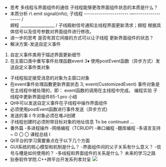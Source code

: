 - 思考
多线程与界面组件的通信
子线程能够更改界面组件状态的本质是什么？
- 本质分析
r\ emit signal(info);
子线程 ---------------------- —------------------
/ \
翅程
\_________________ /
子线殿射信号通知主线程界面更新清求；翅程
根据具体信号以及信号参数对界面组件进行修改。
- 进一步的思考
是否有其它间接的方式可以让子线程
更新界面组件的状态？
- 解决方案-发送自定义事件
1. 自定义事件类用于描述界面更新细节
2. 在主窗口类中重写事件处理函数event
3♦ 使用postEvent函数（异步方式）发送自定义事件类对象
-  子线程指定接受消息的对象为主窗口对象
-  在event事件处理函數更新界面状态
3; event(CustomizedEvent)
事件对象是在主线程中被处理的，即：
event函数的调用在主线程中完成。
编程实验 子线程中更新界面组件85-1.pro
小结
-  Qt中可以发送自定义事件在子线程中操作界面组件
- 必须使用postEvent函数进行事件发送（异步方式)
- 发送的事彳牛对象必须在堆Ji创建
- 子线程创建时必须附带目标对象的地址信息
To be continued …
- 番外篇
-多进程操作
-网络编程（TCRUDP)
-串口编程
-麵库编程
-多语言支持
~ O 〇 〇
课程总结 I
-  Qt平台的学习需要重点在于以下几个方面
- GUI系统的核心模型和机制是什么？
-界面组件间的父子关系有什么意义？
-信号与槽是如何使用的？
-多线程和界面组件的关系是什么？
未来的学习之路
- 狄泰软件学院.C++跨平台开发系列孝対呈
![](_v_images_/.png)